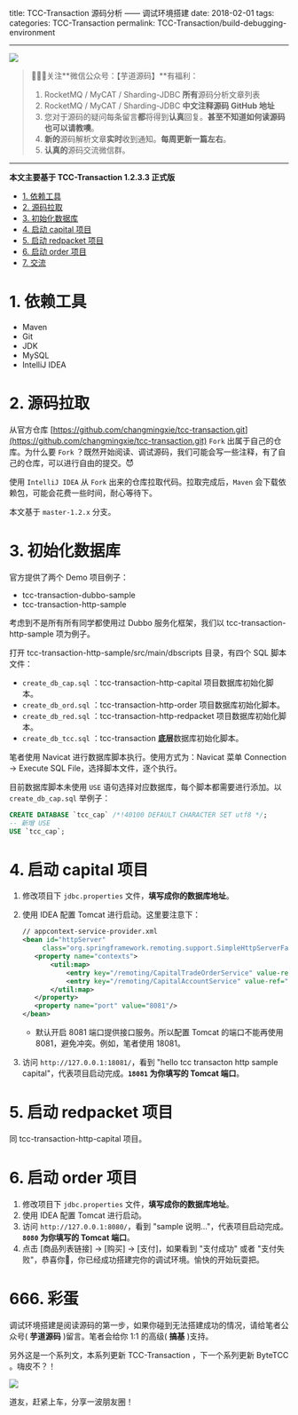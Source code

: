 title: TCC-Transaction 源码分析 —— 调试环境搭建
date: 2018-02-01
tags:
categories: TCC-Transaction
permalink: TCC-Transaction/build-debugging-environment

---

![](http://www.iocoder.cn/images/common/wechat_mp_2017_07_31.jpg)

> 🙂🙂🙂关注**微信公众号：【芋道源码】**有福利：  
> 1. RocketMQ / MyCAT / Sharding-JDBC **所有**源码分析文章列表  
> 2. RocketMQ / MyCAT / Sharding-JDBC **中文注释源码 GitHub 地址**  
> 3. 您对于源码的疑问每条留言**都**将得到**认真**回复。**甚至不知道如何读源码也可以请教噢**。  
> 4. **新的**源码解析文章**实时**收到通知。**每周更新一篇左右**。
> 5. **认真的**源码交流微信群。

-------

**本文主要基于 TCC-Transaction 1.2.3.3 正式版**  

- [1. 依赖工具](#)
- [2. 源码拉取](#)
- [3. 初始化数据库](#)
- [4. 启动 capital 项目](#)
- [5. 启动 redpacket 项目](#)
- [6. 启动 order 项目](#)
- [7. 交流](#)

# 1. 依赖工具

* Maven
* Git
* JDK
* MySQL
* IntelliJ IDEA

# 2. 源码拉取

从官方仓库 [https://github.com/changmingxie/tcc-transaction.git](https://github.com/changmingxie/tcc-transaction.git) `Fork` 出属于自己的仓库。为什么要 `Fork` ？既然开始阅读、调试源码，我们可能会写一些注释，有了自己的仓库，可以进行自由的提交。😈

使用 `IntelliJ IDEA` 从 `Fork` 出来的仓库拉取代码。拉取完成后，`Maven` 会下载依赖包，可能会花费一些时间，耐心等待下。

本文基于 `master-1.2.x` 分支。

# 3. 初始化数据库

官方提供了两个 Demo 项目例子：

* tcc-transaction-dubbo-sample
* tcc-transaction-http-sample

考虑到不是所有所有同学都使用过 Dubbo 服务化框架，我们以 tcc-transaction-http-sample 项为例子。

打开 tcc-transaction-http-sample/src/main/dbscripts 目录，有四个 SQL 脚本文件：

* `create_db_cap.sql` ：tcc-transaction-http-capital  项目数据库初始化脚本。
* `create_db_ord.sql` ：tcc-transaction-http-order 项目数据库初始化脚本。
* `create_db_red.sql` ：tcc-transaction-http-redpacket 项目数据库初始化脚本。
* `create_db_tcc.sql` ：tcc-transaction **底层**数据库初始化脚本。

笔者使用 Navicat 进行数据库脚本执行。使用方式为：Navicat 菜单 Connection -> Execute SQL File，选择脚本文件，逐个执行。

目前数据库脚本未使用 `USE` 语句选择对应数据库，每个脚本都需要进行添加。以 `create_db_cap.sql` 举例子：

```SQL
CREATE DATABASE `tcc_cap` /*!40100 DEFAULT CHARACTER SET utf8 */;
-- 新增 USE
USE `tcc_cap`;
```

# 4. 启动 capital 项目

1. 修改项目下 `jdbc.properties` 文件，**填写成你的数据库地址**。
2. 使用 IDEA 配置 Tomcat 进行启动。这里要注意下：

    ```XML
    // appcontext-service-provider.xml
    <bean id="httpServer"
         class="org.springframework.remoting.support.SimpleHttpServerFactoryBean">
       <property name="contexts">
           <util:map>
               <entry key="/remoting/CapitalTradeOrderService" value-ref="capitalTradeOrderServiceExporter"/>
               <entry key="/remoting/CapitalAccountService" value-ref="capitalAccountServiceExporter"/>
           </util:map>
       </property>
       <property name="port" value="8081"/>
    </bean>
    ```
    * 默认开启 8081 端口提供接口服务。所以配置 Tomcat 的端口不能再使用 8081，避免冲突。例如，笔者使用 18081。

3. 访问 `http://127.0.0.1:18081/`，看到 "hello tcc transacton http sample capital"，代表项目启动完成。**`18081` 为你填写的 Tomcat 端口**。

# 5. 启动 redpacket 项目

同 tcc-transaction-http-capital 项目。

# 6. 启动 order 项目

1. 修改项目下 `jdbc.properties` 文件，**填写成你的数据库地址**。
2. 使用 IDEA 配置 Tomcat 进行启动。
3. 访问 `http://127.0.0.1:8080/`，看到 "sample 说明..."，代表项目启动完成。**`8080` 为你填写的 Tomcat 端口**。
4. 点击 [商品列表链接] -> [购买] -> [支付]，如果看到 "支付成功" 或者 "支付失败"，恭喜你🎉，你已经成功搭建完你的调试环境。愉快的开始玩耍把。


# 666. 彩蛋

调试环境搭建是阅读源码的第一步，如果你碰到无法搭建成功的情况，请给笔者公众号( **芋道源码** )留言。笔者会给你 1:1 的高级( **搞基** )支持。

另外这是一个系列文，本系列更新 TCC-Transaction ，下一个系列更新 ByteTCC 。嗨皮不？！

![](http://www.iocoder.cn/images/TCC-Transaction/2018_02_01/01.png)

道友，赶紧上车，分享一波朋友圈！

